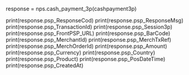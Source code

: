 
response = nps.cash_payment_3p(cashpayment3p)

print(response.psp_ResponseCod)
print(response.psp_ResponseMsg)
print(response.psp_TransactionId)
print(response.psp_Session3p)
print(response.psp_FrontPSP_URL)
print(response.psp_BarCode)
print(response.psp_MerchantId)
print(response.psp_MerchTxRef)
print(response.psp_MerchOrderId)
print(response.psp_Amount)
print(response.psp_Currency)
print(response.psp_Country)
print(response.psp_Product)
print(response.psp_PosDateTime)
print(response.psp_CreatedAt)
